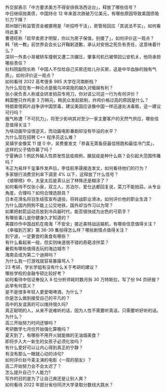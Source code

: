 外交部表示「中方要求美方不得安排佩洛西访台」，释放了哪些信号？  
中日继续抛美债，中国持仓 12 年来首次跌破万亿美元，有哪些原因导致美国债吸引力下降？  
郑州银行称监管资金被挪用是「听招呼干活」，房管局回应「其说法不实」，如何看待此事？  
曹德旺称「趁早卖房才明智，你以为房子保值，别傻了」，如何评价这一观点？  
韩「统一教」前世界会会长公开鞠躬道歉，承认对安倍之死负有责任，这意味着什么？  
深圳一外卖小哥被轿车撞倒又遭二次碾压，肇事司机已被带回公安机关，他将承担哪些责任？  
社科院副院长称「中国人不仅给自己买房还给儿孙买房，这是中华血脉的独有气质」，如何评价这一观点？  
如何看待 2022 高考很多 985 大学在河南断档？  
为什么现在有一种论点是俄乌冲突拖的越久对俄越有利？  
张小泉负责人称或会研发拍蒜专用刀，你对该公司这一行为有何评价？  
韩国整只炸鸡卖 3 万韩元，韩民众发起抵制，炸鸡价格过高的原因是什么？  
特朗普借鸦片战争讲中国禁毒，建议美国应该像中国一样迅速处决毒贩，这一建议可行吗？  
俄气称遭「不可抗力」，将至少影响其对至少一家主要客户的天然气供应，哪些信息值得关注？  
为啥动画毕设很逆天，而动画电影番剧却没有毕设的水平？  
为什么现在招聘 C++ 程序员这么难？  
吴镇宇金像奖 11 提 0 中，吴费曼发文「恭喜无蒸鱼获最佳陪跑和最佳冷门奖」，这样的父子情你慕了吗？  
宁夏确诊 1 例区外输入性原发性鼠疫病例，腺鼠疫是种什么病？会引起大范围传播吗？  
韦正为易烊千玺事件发声后，李佳航李晟接连发文，如何看待他们的行为？  
多家银行消费贷利率下调至 4% 以下，这释放了什么信号？  
《琅琊榜》中，太皇太后是真认出了林殊还是糊涂了？  
如何看待不仅张小泉，双立人，苏泊尔，爱仕达都回复说，菜刀不能拍蒜。从专业角度，合理吗？如何合理选厨具？  
日本花滑名将羽生结弦宣布退役，将转战职业滑冰。如何评价他的职业生涯？  
为什么国内狗狗不能上公交地铁，国外却当作习以为常？  
如果把射箭运动员放到冷兵器时代，能否很快成为出色的弓箭手？  
有哪些事儿是你健身久才知道的？  
美媒炒作中国战机在南海「不安全」接近美特战运输机，有哪些信息值得关注？  
《幸福到万家》第 36-39 集拍得怎么样？哪些剧情点值得关注？  
到宁波，一定要尝的美食有哪些？  
有什么看起来一般，但实则味道很不错的奇葩凉拌菜？  
暑假有哪些值得去玩的海边城市？  
海南会成为第二个迪拜吗？  
为什么我一打游戏就容易暴躁骂人？  
23 考研，学长学姐有没有什么关于考研的建议？  
哪些学校的金融专硕比较好考？  
如何看待中信证券投入 8 位分析师耗时数月拆 30 万特斯拉，写了份 94 页研报？ 此举有何意义？  
是不是很多年轻人更爱喝啤酒，为什么？  
你是怎么做到接受自己的平凡的？  
高中的友谊真的可以维持很久吗?  
真正聪明的人，从来不说难听的话，因为人性不需要听真话，只需要听好听的话。为什么？  
高三开始努力时间还够吗？  
考研数学七月份开始强化算晚吗？  
夏天到了，有哪些不用开火就能做的无油烟美食？  
即将步入大一新生的女孩子必须化妆吗？  
有什么爱好可以让内心得到真正的宁静？  
有没有那么一眼就心动的诗句?  
如何评价赵今麦主演的电影《一周的朋友》？  
高二开始努力会不会太迟了？  
怎么提升自己个人能力?  
写作的目的是为了让自己爽还是让别人爽？  
如何看待 2022 年部分省份同济大学录取分数线大跳水？  
